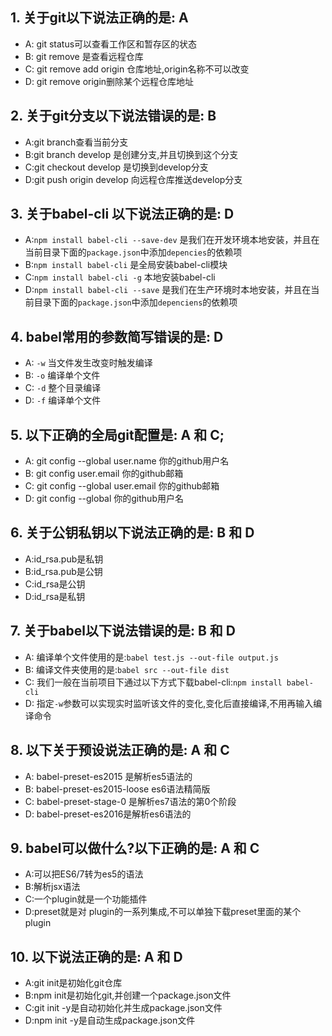 ## 1. 关于git以下说法正确的是: A
- A: git status可以查看工作区和暂存区的状态
- B: git remove 是查看远程仓库
- C: git remove add origin 仓库地址,origin名称不可以改变
- D: git remove origin删除某个远程仓库地址


## 2. 关于git分支以下说法错误的是: B
- A:git branch查看当前分支
- B:git branch develop 是创建分支,并且切换到这个分支
- C:git checkout develop 是切换到develop分支
- D:git push origin develop  向远程仓库推送develop分支


## 3. 关于babel-cli 以下说法正确的是:  D
- A:`npm install babel-cli --save-dev` 是我们在开发环境本地安装，并且在当前目录下面的`package.json`中添加`depencies`的依赖项
- B:`npm install babel-cli` 是全局安装babel-cli模块
- C:`npm install babel-cli -g` 本地安装babel-cli
- D:`npm install babel-cli --save` 是我们在生产环境时本地安装，并且在当前目录下面的`package.json`中添加`depenciens`的依赖项


## 4. babel常用的参数简写错误的是:  D
- A: `-w` 当文件发生改变时触发编译
- B: `-o` 编译单个文件
- C: `-d` 整个目录编译
- D: `-f` 编译单个文件



## 5. 以下正确的全局git配置是: A 和 C;
- A: git config --global user.name  你的github用户名
- B: git config user.email 你的github邮箱
- C: git config --global user.email 你的github邮箱
- D: git config --global 你的github用户名



## 6. 关于公钥私钥以下说法正确的是: B 和 D
- A:id_rsa.pub是私钥
- B:id_rsa.pub是公钥
- C:id_rsa是公钥
- D:id_rsa是私钥


## 7. 关于babel以下说法错误的是: B 和 D
- A: 编译单个文件使用的是:`babel test.js --out-file output.js`
- B: 编译文件夹使用的是:`babel src --out-file dist`
- C: 我们一般在当前项目下通过以下方式下载babel-cli:`npm install babel-cli`
- D: 指定`-w`参数可以实现实时监听该文件的变化,变化后直接编译,不用再输入编译命令


## 8. 以下关于预设说法正确的是: A 和 C
- A: babel-preset-es2015 是解析es5语法的
- B: babel-preset-es2015-loose es6语法精简版
- C: babel-preset-stage-0 是解析es7语法的第0个阶段
- D: babel-preset-es2016是解析es6语法的


## 9. babel可以做什么?以下正确的是: A 和 C
- A:可以把ES6/7转为es5的语法
- B:解析jsx语法
- C:一个plugin就是一个功能插件
- D:preset就是对 plugin的一系列集成,不可以单独下载preset里面的某个plugin


## 10. 以下说法正确的是: A 和 D
- A:git init是初始化git仓库
- B:npm init是初始化git,并创建一个package.json文件
- C:git init -y是自动初始化并生成package.json文件
- D:npm init -y是自动生成package.json文件
